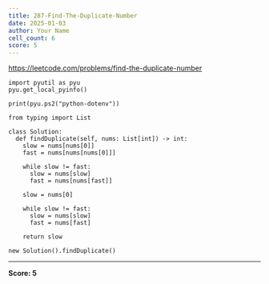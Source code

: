 ```yaml
---
title: 287-Find-The-Duplicate-Number
date: 2025-01-03
author: Your Name
cell_count: 6
score: 5
---
```


https://leetcode.com/problems/find-the-duplicate-number


```
import pyutil as pyu
pyu.get_local_pyinfo()
```


```
print(pyu.ps2("python-dotenv"))
```


```
from typing import List
```


```
class Solution:
  def findDuplicate(self, nums: List[int]) -> int:
    slow = nums[nums[0]]
    fast = nums[nums[nums[0]]]

    while slow != fast:
      slow = nums[slow]
      fast = nums[nums[fast]]

    slow = nums[0]

    while slow != fast:
      slow = nums[slow]
      fast = nums[fast]

    return slow
```


```
new Solution().findDuplicate()
```


---
**Score: 5**